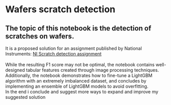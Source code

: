 # Wafers scratch detection 
## The topic of this notebook is the detection of scratches on wafers.
It is a proposed solution for an assignment published by National Instruments: [NI Scratch detection assignment](https://github.com/NI-DS/scratch_detection_assignment)
<br><br>
While the resulting F1 score may not be optimal, the notebook contains well-designed tabular features created through image processing techniques.<br>
Additionally, the notebook demonstrates how to fine-tune a LightGBM algorithm with an extremely imbalanced dataset, and concludes by implementing an ensemble of LightGBM models to avoid overfitting.<br>
In the end i conclude and suggest more ways to expand and improve my suggested solution
